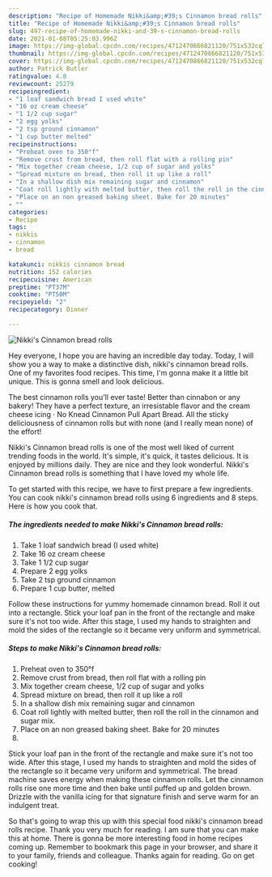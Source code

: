 ```yaml
---
description: "Recipe of Homemade Nikki&amp;#39;s Cinnamon bread rolls"
title: "Recipe of Homemade Nikki&amp;#39;s Cinnamon bread rolls"
slug: 497-recipe-of-homemade-nikki-and-39-s-cinnamon-bread-rolls
date: 2021-01-08T05:25:03.996Z
image: https://img-global.cpcdn.com/recipes/4712470866821120/751x532cq70/nikkis-cinnamon-bread-rolls-recipe-main-photo.jpg
thumbnail: https://img-global.cpcdn.com/recipes/4712470866821120/751x532cq70/nikkis-cinnamon-bread-rolls-recipe-main-photo.jpg
cover: https://img-global.cpcdn.com/recipes/4712470866821120/751x532cq70/nikkis-cinnamon-bread-rolls-recipe-main-photo.jpg
author: Patrick Butler
ratingvalue: 4.8
reviewcount: 25279
recipeingredient:
- "1 loaf sandwich bread I used white"
- "16 oz cream cheese"
- "1 1/2 cup sugar"
- "2 egg yolks"
- "2 tsp ground cinnamon"
- "1 cup butter melted"
recipeinstructions:
- "Preheat oven to 350°f"
- "Remove crust from bread, then roll flat with a rolling pin"
- "Mix together cream cheese, 1/2 cup of sugar and yolks"
- "Spread mixture on bread, then roll it up like a roll"
- "In a shallow dish mix remaining sugar and cinnamon"
- "Coat roll lightly with melted butter, then roll the roll in the cinnamon and sugar mix."
- "Place on an non greased baking sheet. Bake for 20 minutes"
- ""
categories:
- Recipe
tags:
- nikkis
- cinnamon
- bread

katakunci: nikkis cinnamon bread 
nutrition: 152 calories
recipecuisine: American
preptime: "PT37M"
cooktime: "PT50M"
recipeyield: "2"
recipecategory: Dinner

---
```



![Nikki&#39;s Cinnamon bread rolls](https://img-global.cpcdn.com/recipes/4712470866821120/751x532cq70/nikkis-cinnamon-bread-rolls-recipe-main-photo.jpg)

Hey everyone, I hope you are having an incredible day today. Today, I will show you a way to make a distinctive dish, nikki&#39;s cinnamon bread rolls. One of my favorites food recipes. This time, I'm gonna make it a little bit unique. This is gonna smell and look delicious.

The best cinnamon rolls you&#39;ll ever taste! Better than cinnabon or any bakery! They have a perfect texture, an irresistable flavor and the cream cheese icing · No Knead Cinnamon Pull Apart Bread. All the sticky deliciousness of cinnamon rolls but with none (and I really mean none) of the effort!

Nikki&#39;s Cinnamon bread rolls is one of the most well liked of current trending foods in the world. It's simple, it's quick, it tastes delicious. It is enjoyed by millions daily. They are nice and they look wonderful. Nikki&#39;s Cinnamon bread rolls is something that I have loved my whole life.


To get started with this recipe, we have to first prepare a few ingredients. You can cook nikki&#39;s cinnamon bread rolls using 6 ingredients and 8 steps. Here is how you cook that.

<!--inarticleads1-->

##### The ingredients needed to make Nikki&#39;s Cinnamon bread rolls:

1. Take 1 loaf sandwich bread (I used white)
1. Take 16 oz cream cheese
1. Take 1 1/2 cup sugar
1. Prepare 2 egg yolks
1. Take 2 tsp ground cinnamon
1. Prepare 1 cup butter, melted


Follow these instructions for yummy homemade cinnamon bread. Roll it out into a rectangle. Stick your loaf pan in the front of the rectangle and make sure it&#39;s not too wide. After this stage, I used my hands to straighten and mold the sides of the rectangle so it became very uniform and symmetrical. 

<!--inarticleads2-->

##### Steps to make Nikki&#39;s Cinnamon bread rolls:

1. Preheat oven to 350°f
1. Remove crust from bread, then roll flat with a rolling pin
1. Mix together cream cheese, 1/2 cup of sugar and yolks
1. Spread mixture on bread, then roll it up like a roll
1. In a shallow dish mix remaining sugar and cinnamon
1. Coat roll lightly with melted butter, then roll the roll in the cinnamon and sugar mix.
1. Place on an non greased baking sheet. Bake for 20 minutes
1. 


Stick your loaf pan in the front of the rectangle and make sure it&#39;s not too wide. After this stage, I used my hands to straighten and mold the sides of the rectangle so it became very uniform and symmetrical. The bread machine saves energy when making these cinnamon rolls. Let the cinnamon rolls rise one more time and then bake until puffed up and golden brown. Drizzle with the vanilla icing for that signature finish and serve warm for an indulgent treat. 

So that's going to wrap this up with this special food nikki&#39;s cinnamon bread rolls recipe. Thank you very much for reading. I am sure that you can make this at home. There is gonna be more interesting food in home recipes coming up. Remember to bookmark this page in your browser, and share it to your family, friends and colleague. Thanks again for reading. Go on get cooking!
